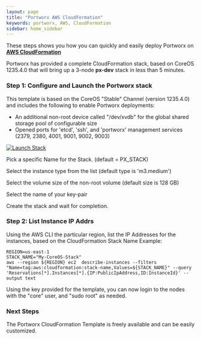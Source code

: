 ```yaml
---
layout: page
title: "Portworx AWS CloudFormation"
keywords: portworx, AWS, CloudFormation
sidebar: home_sidebar
---
```


These steps shows you how you can quickly and easily deploy Portworx on [**AWS CloudFormation**](https://aws.amazon.com/cloudformation/)

Portworx has provided a complete CloudFormation stack, based on CoreOS 1235.4.0 that will bring up a 3-node **px-dev** stack in less than 5 minutes.

### Step 1: Configure and Launch the Portworx stack

This template is based on the CoreOS "Stable" Channel (version 1235.4.0) and includes the following to enable Portworx deployments:

+ An additional non-root device called "/dev/xvdb" for the global shared storage pool of configurable size
+ Opened ports for 'etcd', 'ssh', and 'portworx' management services (2379, 2380, 4001, 9001, 9002, 9003)

<p><a href="https://console.aws.amazon.com/cloudformation/home#/stacks/new?stackName=PX-STACK&amp;templateURL=https://s3.amazonaws.com/cf-templates-1oefrvxk1p71o-us-east-1/2017019oeI-Portworx_CoreOS_Stack_v36ky4q0o5aniv7nslr74f7mbo6r" rel="nofollow noreferrer"><img src="https://cdn.rawgit.com/buildkite/cloudformation-launch-stack-button-svg/master/launch-stack.svg" alt="Launch Stack"></a></p>

Pick a specific Name for the Stack.  (default = PX_STACK)

Select the instance type from the list (default type is 'm3.medium')

Select the volume size of the non-root volume (default size is 128 GB)

Select the name of your key-pair

Create the stack and wait for completion.

### Step 2: List Instance IP Addrs

Using the AWS CLI the particular region, list the IP Addresses for the instances, based on the CloudFormation Stack Name
Example:

```
REGION=us-east-1
STACK_NAME="My-CoreOS-Stack"
aws --region ${REGION} ec2  describe-instances --filters "Name=tag:aws:cloudformation:stack-name,Values=${STACK_NAME}" --query 'Reservations[*].Instances[*].{IP:PublicIpAddress,ID:InstanceId}' --output text
```

Using the key provided for the template, you can now login to the nodes with the "core" user, and "sudo root" as needed.

### Next Steps

The Portworx CloudFormation Template is freely available and can be easily customized.   
